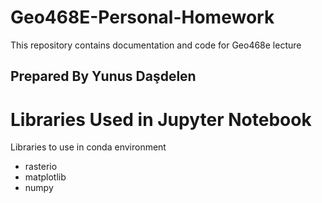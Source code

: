 # Geo468E-Personal-Homework
This repository contains documentation and code for Geo468e lecture
## Prepared By Yunus Daşdelen
# Libraries Used in Jupyter Notebook
Libraries to use in conda environment
- rasterio
- matplotlib
- numpy
